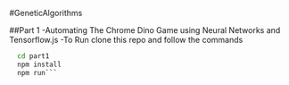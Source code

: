 #GeneticAlgorithms

##Part 1
-Automating The Chrome Dino Game using Neural Networks and Tensorflow.js
-To Run clone this repo and follow the commands
```sh
  cd part1
  npm install
  npm run```

